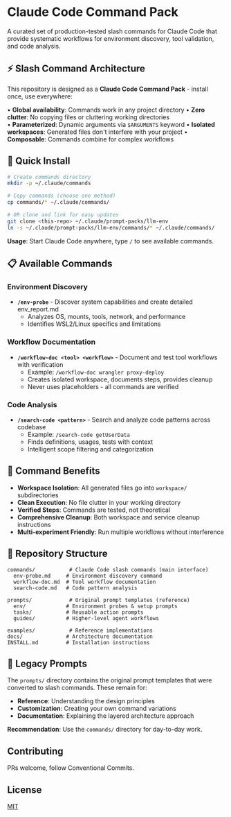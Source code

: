 # Claude Code Command Pack

A curated set of production-tested slash commands for Claude Code that provide systematic workflows for environment discovery, tool validation, and code analysis.

## ⚡ Slash Command Architecture

This repository is designed as a **Claude Code Command Pack** - install once, use everywhere:

• **Global availability**: Commands work in any project directory
• **Zero clutter**: No copying files or cluttering working directories  
• **Parameterized**: Dynamic arguments via `$ARGUMENTS` keyword
• **Isolated workspaces**: Generated files don't interfere with your project
• **Composable**: Commands combine for complex workflows

## 🚀 Quick Install

```bash
# Create commands directory
mkdir -p ~/.claude/commands

# Copy commands (choose one method)
cp commands/* ~/.claude/commands/

# OR clone and link for easy updates
git clone <this-repo> ~/.claude/prompt-packs/llm-env
ln -s ~/.claude/prompt-packs/llm-env/commands/* ~/.claude/commands/
```

**Usage**: Start Claude Code anywhere, type `/` to see available commands.

## 📋 Available Commands

### Environment Discovery
- **`/env-probe`** - Discover system capabilities and create detailed env_report.md
  - Analyzes OS, mounts, tools, network, and performance
  - Identifies WSL2/Linux specifics and limitations

### Workflow Documentation
- **`/workflow-doc <tool> <workflow>`** - Document and test tool workflows with verification
  - Example: `/workflow-doc wrangler proxy-deploy`
  - Creates isolated workspace, documents steps, provides cleanup
  - Never uses placeholders - all commands are verified

### Code Analysis  
- **`/search-code <pattern>`** - Search and analyze code patterns across codebase
  - Example: `/search-code getUserData` 
  - Finds definitions, usages, tests with context
  - Intelligent scope filtering and categorization

## 🎯 Command Benefits

- **Workspace Isolation**: All generated files go into `workspace/` subdirectories
- **Clean Execution**: No file clutter in your working directory
- **Verified Steps**: Commands are tested, not theoretical
- **Comprehensive Cleanup**: Both workspace and service cleanup instructions
- **Multi-experiment Friendly**: Run multiple workflows without interference

## 📁 Repository Structure

```
commands/           # Claude Code slash commands (main interface)
  env-probe.md     # Environment discovery command
  workflow-doc.md  # Tool workflow documentation
  search-code.md   # Code pattern analysis
  
prompts/            # Original prompt templates (reference)
  env/             # Environment probes & setup prompts
  tasks/           # Reusable action prompts  
  guides/          # Higher-level agent workflows
  
examples/           # Reference implementations
docs/              # Architecture documentation
INSTALL.md         # Installation instructions
```

## 🔄 Legacy Prompts

The `prompts/` directory contains the original prompt templates that were converted to slash commands. These remain for:
- **Reference**: Understanding the design principles
- **Customization**: Creating your own command variations
- **Documentation**: Explaining the layered architecture approach

**Recommendation**: Use the `commands/` directory for day-to-day work.

## Contributing

PRs welcome, follow Conventional Commits.

## License

[MIT](LICENSE)